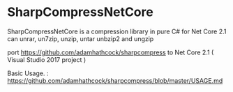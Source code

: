 # SharpCompressNetCore
SharpCompressNetCore is a compression library in pure C# for Net Core 2.1 can unrar, un7zip, unzip, untar unbzip2 and ungzip

port https://github.com/adamhathcock/sharpcompress to Net Core 2.1 ( Visual Studio 2017 project )

Basic Usage. : https://github.com/adamhathcock/sharpcompress/blob/master/USAGE.md
